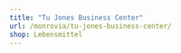 ```yaml
---
title: "Tu Jones Business Center"
url: /monrovia/tu-jones-business-center/
shop: Lebensmittel
---
```

